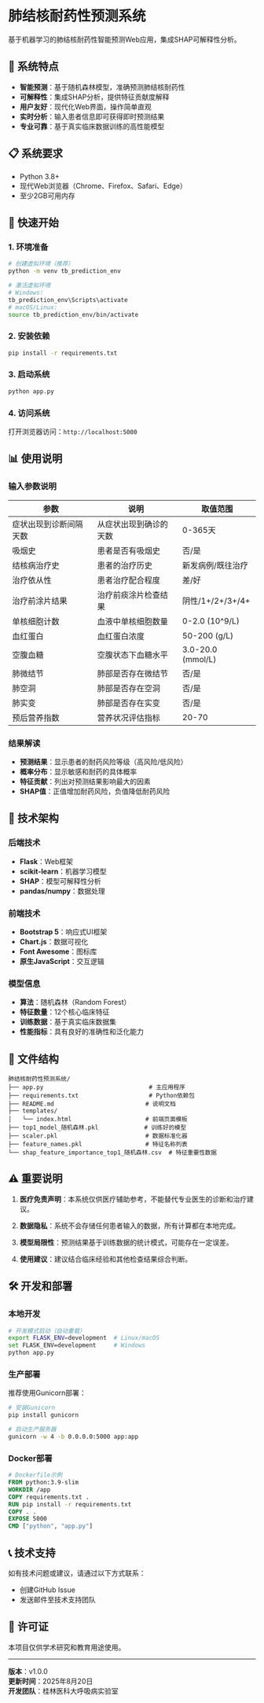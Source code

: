# 肺结核耐药性预测系统

基于机器学习的肺结核耐药性智能预测Web应用，集成SHAP可解释性分析。

## 🌟 系统特点

- **智能预测**：基于随机森林模型，准确预测肺结核耐药性
- **可解释性**：集成SHAP分析，提供特征贡献度解释
- **用户友好**：现代化Web界面，操作简单直观
- **实时分析**：输入患者信息即可获得即时预测结果
- **专业可靠**：基于真实临床数据训练的高性能模型

## 📋 系统要求

- Python 3.8+
- 现代Web浏览器（Chrome、Firefox、Safari、Edge）
- 至少2GB可用内存

## 🚀 快速开始

### 1. 环境准备

```bash
# 创建虚拟环境（推荐）
python -m venv tb_prediction_env

# 激活虚拟环境
# Windows:
tb_prediction_env\Scripts\activate
# macOS/Linux:
source tb_prediction_env/bin/activate
```

### 2. 安装依赖

```bash
pip install -r requirements.txt
```

### 3. 启动系统

```bash
python app.py
```

### 4. 访问系统

打开浏览器访问：`http://localhost:5000`

## 📊 使用说明

### 输入参数说明

| 参数 | 说明 | 取值范围 |
|------|------|----------|
| 症状出现到诊断间隔天数 | 从症状出现到确诊的天数 | 0-365天 |
| 吸烟史 | 患者是否有吸烟史 | 否/是 |
| 结核病治疗史 | 患者的治疗历史 | 新发病例/既往治疗 |
| 治疗依从性 | 患者治疗配合程度 | 差/好 |
| 治疗前涂片结果 | 治疗前痰涂片检查结果 | 阴性/1+/2+/3+/4+ |
| 单核细胞计数 | 血液中单核细胞数量 | 0-2.0 (10^9/L) |
| 血红蛋白 | 血红蛋白浓度 | 50-200 (g/L) |
| 空腹血糖 | 空腹状态下血糖水平 | 3.0-20.0 (mmol/L) |
| 肺微结节 | 肺部是否存在微结节 | 否/是 |
| 肺空洞 | 肺部是否存在空洞 | 否/是 |
| 肺实变 | 肺部是否存在实变 | 否/是 |
| 预后营养指数 | 营养状况评估指标 | 20-70 |

### 结果解读

- **预测结果**：显示患者的耐药风险等级（高风险/低风险）
- **概率分布**：显示敏感和耐药的具体概率
- **特征贡献**：列出对预测结果影响最大的因素
- **SHAP值**：正值增加耐药风险，负值降低耐药风险

## 🔧 技术架构

### 后端技术
- **Flask**：Web框架
- **scikit-learn**：机器学习模型
- **SHAP**：模型可解释性分析
- **pandas/numpy**：数据处理

### 前端技术
- **Bootstrap 5**：响应式UI框架
- **Chart.js**：数据可视化
- **Font Awesome**：图标库
- **原生JavaScript**：交互逻辑

### 模型信息
- **算法**：随机森林（Random Forest）
- **特征数量**：12个核心临床特征
- **训练数据**：基于真实临床数据集
- **性能指标**：具有良好的准确性和泛化能力

## 📁 文件结构

```
肺结核耐药性预测系统/
├── app.py                              # 主应用程序
├── requirements.txt                    # Python依赖包
├── README.md                          # 说明文档
├── templates/
│   └── index.html                     # 前端页面模板
├── top1_model_随机森林.pkl             # 训练好的模型
├── scaler.pkl                         # 数据标准化器
├── feature_names.pkl                  # 特征名称列表
└── shap_feature_importance_top1_随机森林.csv  # 特征重要性数据
```

## ⚠️ 重要说明

1. **医疗免责声明**：本系统仅供医疗辅助参考，不能替代专业医生的诊断和治疗建议。

2. **数据隐私**：系统不会存储任何患者输入的数据，所有计算都在本地完成。

3. **模型局限性**：预测结果基于训练数据的统计模式，可能存在一定误差。

4. **使用建议**：建议结合临床经验和其他检查结果综合判断。

## 🛠️ 开发和部署

### 本地开发

```bash
# 开发模式启动（自动重载）
export FLASK_ENV=development  # Linux/macOS
set FLASK_ENV=development     # Windows
python app.py
```

### 生产部署

推荐使用Gunicorn部署：

```bash
# 安装Gunicorn
pip install gunicorn

# 启动生产服务器
gunicorn -w 4 -b 0.0.0.0:5000 app:app
```

### Docker部署

```dockerfile
# Dockerfile示例
FROM python:3.9-slim
WORKDIR /app
COPY requirements.txt .
RUN pip install -r requirements.txt
COPY . .
EXPOSE 5000
CMD ["python", "app.py"]
```

## 📞 技术支持

如有技术问题或建议，请通过以下方式联系：

- 创建GitHub Issue
- 发送邮件至技术支持团队

## 📄 许可证

本项目仅供学术研究和教育用途使用。

---

**版本**：v1.0.0  
**更新时间**：2025年8月20日  
**开发团队**：桂林医科大呼吸病实验室
